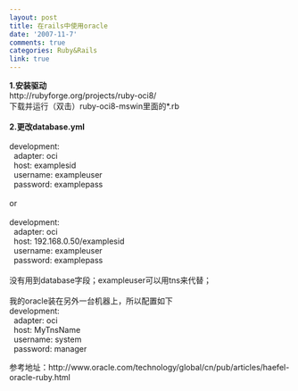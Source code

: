 ```yaml
---
layout: post
title: 在rails中使用oracle
date: '2007-11-7'
comments: true
categories: Ruby&Rails
link: true
---
```

<p><strong>1.安装驱动</strong><br />
http://rubyforge.org/projects/ruby-oci8/<br />
下载并运行（双击）ruby-oci8-mswin里面的*.rb<br />
<strong><br />
2.更改database.yml</strong><br />
<br />
development:<br />
&nbsp; adapter: oci<br />
&nbsp; host: examplesid<br />
&nbsp; username: exampleuser<br />
&nbsp; password: examplepass<br />
<br />
or<br />
<br />
development:<br />
&nbsp; adapter: oci<br />
&nbsp; host: 192.168.0.50/examplesid<br />
&nbsp; username: exampleuser<br />
&nbsp; password: examplepass<br />
<br />
没有用到database字段；exampleuser可以用tns来代替；<br />
<br />
我的oracle装在另外一台机器上，所以配置如下<br />
development:<br />
&nbsp; adapter: oci<br />
&nbsp; host: MyTnsName<br />
&nbsp; username: system<br />
&nbsp; password: manager</p>
<p>参考地址：http://www.oracle.com/technology/global/cn/pub/articles/haefel-oracle-ruby.html</p>

